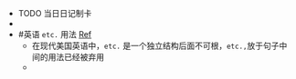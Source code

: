 - TODO  当日日记制卡
-
- #英语  `etc.` 用法 [Ref](https://www.grammarbook.com/blog/definitions/all-about-etc/)
	- 在现代美国英语中，`etc.` 是一个独立结构后面不可根，`etc.,`放于句子中间的用法已经被弃用
	-
